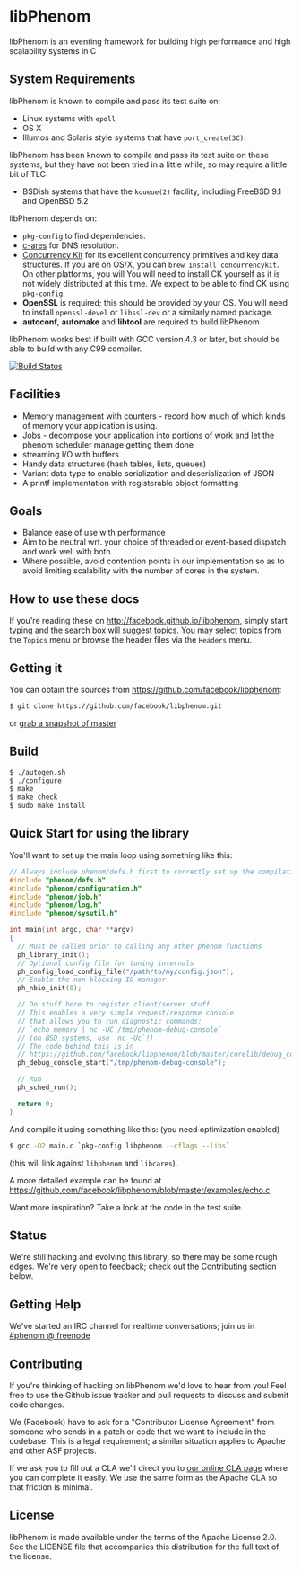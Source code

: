 # libPhenom

libPhenom is an eventing framework for building high performance and high
scalability systems in C

## System Requirements

libPhenom is known to compile and pass its test suite on:

 * Linux systems with `epoll`
 * OS X
 * Illumos and Solaris style systems that have `port_create(3C)`.

libPhenom has been known to compile and pass its test suite on these
systems, but they have not been tried in a little while, so may require
a little bit of TLC:

 * BSDish systems that have the `kqueue(2)` facility, including
   FreeBSD 9.1 and OpenBSD 5.2

libPhenom depends on:

 * `pkg-config` to find dependencies.
 * [c-ares](http://c-ares.haxx.se) for DNS resolution.
 * [Concurrency Kit](http://concurrencykit.org/) for its excellent
   concurrency primitives and key data structures.
   If you are on OS/X, you can `brew install concurrencykit`.
   On other platforms, you will You will need to install
   CK yourself as it is not widely distributed at this time.
   We expect to be able to find CK using `pkg-config`.
 * **OpenSSL** is required; this should be provided by your OS.
   You will need to install `openssl-devel` or `libssl-dev` or a similarly
   named package.
 * **autoconf**, **automake** and **libtool** are required to build libPhenom

libPhenom works best if built with GCC version 4.3 or later, but should
be able to build with any C99 compiler.

[![Build Status](https://travis-ci.org/facebook/libphenom.png)](https://travis-ci.org/facebook/libphenom)

## Facilities

 * Memory management with counters - record how much of which kinds
   of memory your application is using.
 * Jobs - decompose your application into portions of work
   and let the phenom scheduler manage getting them done
 * streaming I/O with buffers
 * Handy data structures (hash tables, lists, queues)
 * Variant data type to enable serialization and deserialization of
   JSON
 * A printf implementation with registerable object formatting

## Goals

 * Balance ease of use with performance
 * Aim to be neutral wrt. your choice of threaded or event-based dispatch
   and work well with both.
 * Where possible, avoid contention points in our implementation so as to
   avoid limiting scalability with the number of cores in the system.

## How to use these docs

If you're reading these on http://facebook.github.io/libphenom, simply start
typing and the search box will suggest topics.  You may select topics from the
`Topics` menu or browse the header files via the `Headers` menu.

## Getting it

You can obtain the sources from https://github.com/facebook/libphenom:

```bash
$ git clone https://github.com/facebook/libphenom.git
```

or [grab a snapshot of master](https://github.com/facebook/libphenom/archive/master.zip)



## Build

```bash
$ ./autogen.sh
$ ./configure
$ make
$ make check
$ sudo make install
```

## Quick Start for using the library

You'll want to set up the main loop using something like this:

```c
// Always include phenom/defs.h first to correctly set up the compilation env
#include "phenom/defs.h"
#include "phenom/configuration.h"
#include "phenom/job.h"
#include "phenom/log.h"
#include "phenom/sysutil.h"

int main(int argc, char **argv)
{
  // Must be called prior to calling any other phenom functions
  ph_library_init();
  // Optional config file for tuning internals
  ph_config_load_config_file("/path/to/my/config.json");
  // Enable the non-blocking IO manager
  ph_nbio_init(0);

  // Do stuff here to register client/server stuff.
  // This enables a very simple request/response console
  // that allows you to run diagnostic commands:
  // `echo memory | nc -UC /tmp/phenom-debug-console`
  // (on BSD systems, use `nc -Uc`!)
  // The code behind this is in
  // https://github.com/facebook/libphenom/blob/master/corelib/debug_console.c
  ph_debug_console_start("/tmp/phenom-debug-console");

  // Run
  ph_sched_run();

  return 0;
}
```

And compile it using something like this: (you need optimization enabled)

```bash
$ gcc -O2 main.c `pkg-config libphenom --cflags --libs`
```

(this will link against `libphenom` and `libcares`).

A more detailed example can be found at https://github.com/facebook/libphenom/blob/master/examples/echo.c

Want more inspiration?  Take a look at the code in the test suite.

## Status

We're still hacking and evolving this library, so there may be some rough
edges.  We're very open to feedback; check out the Contributing section
below.

## Getting Help

We've started an IRC channel for realtime conversations; join us in
[#phenom @ freenode](irc://#phenom@chat.freenode.net/)

## Contributing

If you're thinking of hacking on libPhenom we'd love to hear from you!
Feel free to use the Github issue tracker and pull requests to discuss and
submit code changes.

We (Facebook) have to ask for a "Contributor License Agreement" from someone
who sends in a patch or code that we want to include in the codebase.  This is
a legal requirement; a similar situation applies to Apache and other ASF
projects.

If we ask you to fill out a CLA we'll direct you to [our online CLA
page](https://developers.facebook.com/opensource/cla) where you can complete it
easily.  We use the same form as the Apache CLA so that friction is minimal.

## License

libPhenom is made available under the terms of the Apache License 2.0.  See the
LICENSE file that accompanies this distribution for the full text of the
license.


